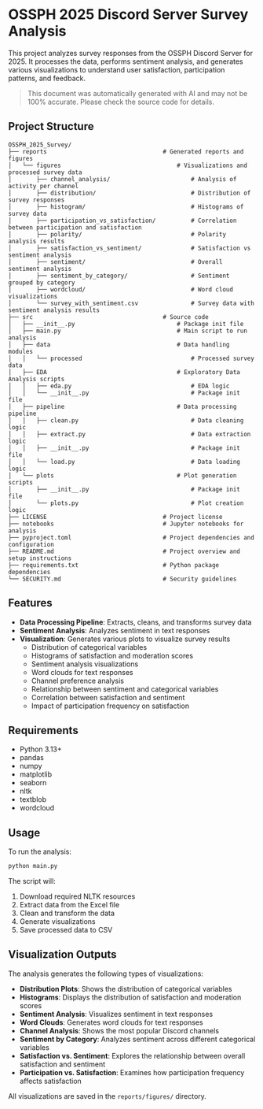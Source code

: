 # OSSPH 2025 Discord Server Survey Analysis

This project analyzes survey responses from the OSSPH Discord Server for 2025.
It processes the data, performs sentiment analysis, and generates various visualizations to understand user satisfaction, participation patterns, and feedback.

> This document was automatically generated with AI and may not be 100% accurate.
> Please check the source code for details.

## Project Structure

```plaintext
OSSPH_2025_Survey/
├── reports                                 # Generated reports and figures
│   └── figures                                 # Visualizations and processed survey data
│       ├── channel_analysis/                       # Analysis of activity per channel
│       ├── distribution/                           # Distribution of survey responses
│       ├── histogram/                              # Histograms of survey data
│       ├── participation_vs_satisfaction/          # Correlation between participation and satisfaction
│       ├── polarity/                               # Polarity analysis results
│       ├── satisfaction_vs_sentiment/              # Satisfaction vs sentiment analysis
│       ├── sentiment/                              # Overall sentiment analysis
│       ├── sentiment_by_category/                  # Sentiment grouped by category
│       ├── wordcloud/                              # Word cloud visualizations
│       └── survey_with_sentiment.csv               # Survey data with sentiment analysis results
├── src                                     # Source code
│   ├── __init__.py                             # Package init file
│   ├── main.py                                 # Main script to run analysis
│   ├── data                                    # Data handling modules
│   │   └── processed                               # Processed survey data
│   ├── EDA                                     # Exploratory Data Analysis scripts
│   │   ├── eda.py                                  # EDA logic
│   │   └── __init__.py                             # Package init file
│   ├── pipeline                                # Data processing pipeline
│   │   ├── clean.py                                # Data cleaning logic
│   │   ├── extract.py                              # Data extraction logic
│   │   ├── __init__.py                             # Package init file
│   │   └── load.py                                 # Data loading logic
│   └── plots                                   # Plot generation scripts
│       ├── __init__.py                             # Package init file
│       └── plots.py                                # Plot creation logic
├── LICENSE                                 # Project license
├── notebooks                               # Jupyter notebooks for analysis
├── pyproject.toml                          # Project dependencies and configuration
├── README.md                               # Project overview and setup instructions
├── requirements.txt                        # Python package dependencies
└── SECURITY.md                             # Security guidelines
```

## Features

- **Data Processing Pipeline**: Extracts, cleans, and transforms survey data
- **Sentiment Analysis**: Analyzes sentiment in text responses
- **Visualization**: Generates various plots to visualize survey results
  - Distribution of categorical variables
  - Histograms of satisfaction and moderation scores
  - Sentiment analysis visualizations
  - Word clouds for text responses
  - Channel preference analysis
  - Relationship between sentiment and categorical variables
  - Correlation between satisfaction and sentiment
  - Impact of participation frequency on satisfaction

## Requirements

- Python 3.13+
- pandas
- numpy
- matplotlib
- seaborn
- nltk
- textblob
- wordcloud

## Usage

To run the analysis:

```bash
python main.py
```

The script will:

1. Download required NLTK resources
2. Extract data from the Excel file
3. Clean and transform the data
4. Generate visualizations
5. Save processed data to CSV

## Visualization Outputs

The analysis generates the following types of visualizations:

- **Distribution Plots**: Shows the distribution of categorical variables
- **Histograms**: Displays the distribution of satisfaction and moderation scores
- **Sentiment Analysis**: Visualizes sentiment in text responses
- **Word Clouds**: Generates word clouds for text responses
- **Channel Analysis**: Shows the most popular Discord channels
- **Sentiment by Category**: Analyzes sentiment across different categorical variables
- **Satisfaction vs. Sentiment**: Explores the relationship between overall satisfaction and sentiment
- **Participation vs. Satisfaction**: Examines how participation frequency affects satisfaction

All visualizations are saved in the `reports/figures/` directory.
